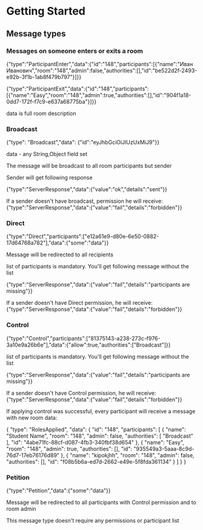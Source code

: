 # Getting Started

## Message types

### Messages on someone enters or exits a room
{"type":"ParticipantEnter","data":{"id":"148","participants":[{"name":"Иван Иванович","room":"148","admin":false,"authorities":[],"id":"be522d2f-2493-e92b-3f1b-1ab8f479b797"}]}}

{"type":"ParticipantExit","data":{"id":"148","participants":[{"name":"Easy","room":"148","admin":true,"authorities":[],"id":"904f1a18-0dd7-172f-f7c9-e637a68775ba"}]}}

data is full room description

### Broadcast
{"type": "Broadcast","data": {"id":"eyJhbGciOiJIUzUxMiJ9"}}

data - any String,Object field set

The message will be broadcast to all room participants but sender

Sender will get following response 

{"type":"ServerResponse","data":{"value":"ok","details":"sent"}}

If a sender doesn't have broadcast, permission he will receive:
{"type":"ServerResponse","data":{"value":"fail","details":"forbidden"}}

### Direct

{"type":"Direct","participants":["e12a61e9-d80e-6e50-0882-17d64768a782"],"data":{"some":"data"}}

Message will be redirected to all recipients

list of participants is mandatory. You'll get following message without the list

{"type":"ServerResponse","data":{"value":"fail","details":"participants are missing"}}

If a sender doesn't have Direct permission, he will receive:
{"type":"ServerResponse","data":{"value":"fail","details":"forbidden"}}

### Control

{"type":"Control","participants":["81375143-a238-273c-f976-3a10e9a26b6e"],"data":{"allow":true,"authorities":["Broadcast"]}}

list of participants is mandatory. You'll get following message without the list

{"type":"ServerResponse","data":{"value":"fail","details":"participants are missing"}}

If a sender doesn't have Control permission, he will receive:
{"type":"ServerResponse","data":{"value":"fail","details":"forbidden"}}

If applying control was successful, every participant will receive a message with new room data:

{
"type": "RolesApplied",
"data": {
"id": "148",
"participants": [
{
"name": "Student Name",
"room": "148",
"admin": false,
"authorities": [
"Broadcast"
],
"id": "4abe71fc-88cf-d087-4fb3-340fbf38d654"
},
{
"name": "Easy",
"room": "148",
"admin": true,
"authorities": [],
"id": "935549a3-5aaa-8c9d-76d7-17eb76176d89"
},
{
"name": "kipokjhh",
"room": "148",
"admin": false,
"authorities": [],
"id": "f08b5b6a-ed7d-2662-e49e-5f8fda361134"
}
]
}
}

### Petition

{"type":"Petition","data":{"some":"data"}}

Message will be redirected to all participants with Control permission and to room admin

This message type doesn't require any permissions or participant list



